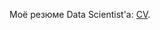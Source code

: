 Моё резюме Data Scientist'а: [CV](https://github.com/nizov-as/CMC-MSU-Practice/blob/main/CV/alexander_nizov_cv.pdf).
